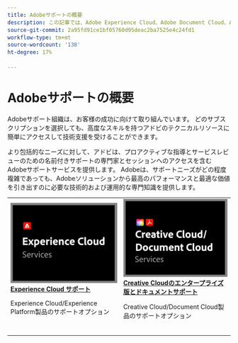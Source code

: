```yaml
---
title: Adobeサポートの概要
description: この記事では、Adobe Experience Cloud、Adobe Document Cloud、Adobe Creative Cloudのカスタマーサポートオプションの概要を説明します。
source-git-commit: 2a95fd91ce1bf05760d95deac2ba7525e4c24fd1
workflow-type: tm+mt
source-wordcount: '138'
ht-degree: 17%

---
```


# Adobeサポートの概要

Adobeサポート組織は、お客様の成功に向けて取り組んでいます。 どのサブスクリプションを選択しても、高度なスキルを持つアドビのテクニカルリソースに簡単にアクセスして技術支援を受けることができます。

より包括的なニーズに対して、アドビは、プロアクティブな指導とサービスレビューのための名前付きサポートの専門家とセッションへのアクセスを含むAdobeサポートサービスを提供します。 Adobeは、サポートニーズがどの程度複雑であっても、Adobeソリューションから最高のパフォーマンスと最適な価値を引き出すのに必要な技術的および運用的な専門知識を提供します。

<table style="table-layout:fixed">
<tr>
  <td>
    <a href="dx-overview.md">
    <img alt="DX のサポート" src="assets/ECthumbnail.png"/>
    </a>
    <div>
    <a href="dx-overview.md"><strong>Experience Cloud サポート</strong></a>
    </div>
    <p>Experience Cloud/Experience Platform製品のサポートオプション</p>
    <br>
  </td>
  <td>
    <a href="dme-overview.md">
      <img alt="ビジネス" src="assets/CCDCThumbnail.png">
    </a>
    <div>
    <a href="dme-overview.md"><strong>Creative Cloudのエンタープライズ版とドキュメントサポート</strong></a>
    </div>
    <p>Creative Cloud/Document Cloud製品のサポートオプション</p>
    <br>
  </td>
</tr>
</table>
